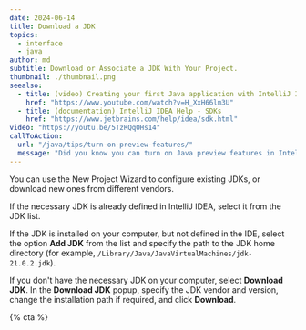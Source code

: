 ```yaml
---
date: 2024-06-14
title: Download a JDK
topics:
  - interface
  - java
author: md
subtitle: Download or Associate a JDK With Your Project.
thumbnail: ./thumbnail.png
seealso:
  - title: (video) Creating your first Java application with IntelliJ IDEA
    href: "https://www.youtube.com/watch?v=H_XxH66lm3U"
  - title: (documentation) IntelliJ IDEA Help - SDKs
    href: "https://www.jetbrains.com/help/idea/sdk.html"
video: "https://youtu.be/5TzRQqOHs14"
callToAction:
  url: "/java/tips/turn-on-preview-features/"
  message: "Did you know you can turn on Java preview features in IntelliJ IDEA?"
---
```


You can use the New Project Wizard to configure existing JDKs, or download new ones from different vendors.

If the necessary JDK is already defined in IntelliJ IDEA, select it from the JDK list.

If the JDK is installed on your computer, but not defined in the IDE, select the option **Add JDK** from the list and specify the path to the JDK home directory (for example, `/Library/Java/JavaVirtualMachines/jdk-21.0.2.jdk`).

If you don't have the necessary JDK on your computer, select **Download JDK**. In the **Download JDK** popup, specify the JDK vendor and version, change the installation path if required, and click **Download**.

{% cta %}
